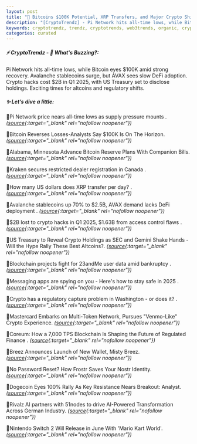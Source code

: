 ```yaml
---
layout: post
title: "🌇 Bitcoins $100K Potential, XRP Transfers, and Major Crypto Shifts"
description: "[CryptoTrendz] - Pi Network hits all-time lows, while Bitcoin eyes $100K amid strong recovery. Avalanche stablecoins surge, but AVAX sees slow DeFi adoption. Crypto hacks cost $2B in Q1 2025, with US Treasury set to disclose holdings. Exciting times for altcoins and regulatory shifts."
keywords: cryptotrendz, trendz, cryptotrends, web3trends, organic, crypto, SEC, AI, Bitcoin, Network, Africa, Canada, stablecoins, XRP
categories: curated
---
```


##### ⚡ CryptoTrendz - 📌 *What's Buzzing?:*

Pi Network hits all-time lows, while Bitcoin eyes $100K amid strong recovery. Avalanche stablecoins surge, but AVAX sees slow DeFi adoption. Crypto hacks cost $2B in Q1 2025, with US Treasury set to disclose holdings. Exciting times for altcoins and regulatory shifts.

##### ✨ *Let’s dive a little:*


🔹Pi Network price nears all-time lows as supply pressure mounts . *([source](https://s.avyag.com/mteb){:target="_blank" rel="nofollow noopener"})*

🔹Bitcoin Reverses Losses-Analysts Say $100K Is On The Horizon. *([source](https://s.avyag.com/42x0){:target="_blank" rel="nofollow noopener"})*

🔹Alabama, Minnesota Advance Bitcoin Reserve Plans With Companion Bills. *([source](https://s.avyag.com/xzto){:target="_blank" rel="nofollow noopener"})*

🔹Kraken secures restricted dealer registration in Canada . *([source](https://s.avyag.com/tayu){:target="_blank" rel="nofollow noopener"})*

🔹How many US dollars does XRP transfer per day? . *([source](https://s.avyag.com/beqh){:target="_blank" rel="nofollow noopener"})*

🔹Avalanche stablecoins up 70% to $2.5B, AVAX demand lacks DeFi deployment . *([source](https://s.avyag.com/0bfx){:target="_blank" rel="nofollow noopener"})*

🔹$2B lost to crypto hacks in Q1 2025, $1.63B from access control flaws . *([source](https://s.avyag.com/hppl){:target="_blank" rel="nofollow noopener"})*

🔹US Treasury to Reveal Crypto Holdings as SEC and Gemini Shake Hands - Will the Hype Rally These Best Altcoins?. *([source](https://s.avyag.com/badq){:target="_blank" rel="nofollow noopener"})*

🔹Blockchain projects fight for 23andMe user data amid bankruptcy . *([source](https://s.avyag.com/soga){:target="_blank" rel="nofollow noopener"})*

🔹Messaging apps are spying on you - Here's how to stay safe in 2025 . *([source](https://s.avyag.com/02dg){:target="_blank" rel="nofollow noopener"})*

🔹Crypto has a regulatory capture problem in Washington - or does it? . *([source](https://s.avyag.com/lv45){:target="_blank" rel="nofollow noopener"})*

🔹Mastercard Embarks on Multi-Token Network, Pursues "Venmo-Like" Crypto Experience. *([source](https://s.avyag.com/pafl){:target="_blank" rel="nofollow noopener"})*

🔹Coreum: How a 7,000 TPS Blockchain Is Shaping the Future of Regulated Finance . *([source](https://s.avyag.com/i4v1){:target="_blank" rel="nofollow noopener"})*

🔹Breez Announces Launch of New Wallet, Misty Breez. *([source](https://s.avyag.com/aerj){:target="_blank" rel="nofollow noopener"})*

🔹No Password Reset? How Frostr Saves Your Nostr Identity. *([source](https://s.avyag.com/ko0g){:target="_blank" rel="nofollow noopener"})*

🔹Dogecoin Eyes 100% Rally As Key Resistance Nears Breakout: Analyst. *([source](https://s.avyag.com/gbly){:target="_blank" rel="nofollow noopener"})*

🔹Rivalz AI partners with 51nodes to drive AI-Powered Transformation Across German Industry. *([source](https://s.avyag.com/uvmk){:target="_blank" rel="nofollow noopener"})*

🔹Nintendo Switch 2 Will Release in June With 'Mario Kart World'. *([source](https://s.avyag.com/ffz7){:target="_blank" rel="nofollow noopener"})*
